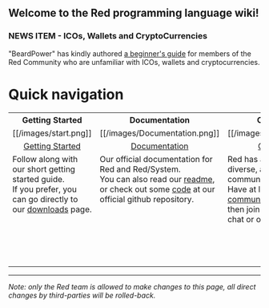 ## Welcome to the Red programming language wiki!

### NEWS ITEM - ICOs, Wallets and CryptoCurrencies
"BeardPower" has kindly authored [a beginner's guide](https://github.com/red/red/wiki/Introduction-to-ICOs,-wallets-and-cryptocurrencies) for members of the Red Community who are unfamiliar with ICOs, wallets and cryptocurrencies.

# Quick navigation

<table>
  <tr valign="middle">
    <th width="25%">Getting Started</th>
    <th width="25%">Documentation</th>
    <th width="25%">Community</th>
    <th width="25%">About Red</th>
  </tr>
  <tr align="middle">
    <td>[[/images/start.png]]</td>
    <td>[[/images/Documentation.png]]</td>
    <td>[[/images/community.png]]</td>
    <td>[[/images/about.png</td>
  </tr>

  <tr align="middle">
    <td><a href="url">Getting Started</a></td>
    <td><a href="url">Documentation</a></td>
    <td><a href="url">Community</a></td>
    <td><a href="url">About Red</a></td>
  </tr>
  
<tr>
<td valign="top">
Follow along with our short getting started guide.<br> 
If you prefer, you can go directly to our <a href="https://www.red-lang.org/p/download.html">downloads</a> page.
</td>
  
<td valign="top">
Our official documentation for Red and Red/System.<br> You can also read our <a href="https://github.com/red/r/blob/master/README.md">readme</a>, or check out some <a href="https://github.com/red/red">code</a> at our official github repository.
</td>

<td valign="top">
Red has a fast growing, diverse, and friendly global community.<br> Have at look at our <a href="https://github.com/red/red/wiki/Community-Communication-Values">communication values</a>, and then join the fun on Gitter chat or our <a href="https://github.com/red/red/wiki/Community-Communication-Values">mailing list</a>.
</td>
    
<td valign="top">
Red’s ambitious goal is to build the world’s first full-stack language, from the system level (like C), through high-level scripting, and on to metaprgrogramming. All in a self-contained toolchain.
</td>
  
</tr>

</table>

____
*Note: only the Red team is allowed to make changes to this page, all direct changes by third-parties will be rolled-back.*